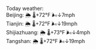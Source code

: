 Today weather:  
Beijing: 🌦 🌡️+72°F 🌬️↓7mph  
Tianjin: 🌦 🌡️+72°F 🌬️↓19mph  
Shijiazhuang: 🌦 🌡️+73°F 🌬️↓4mph  
Tangshan: 🌦 🌡️+72°F 🌬️↓19mph  
